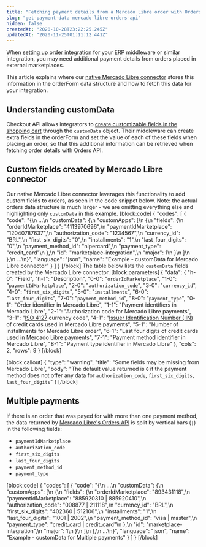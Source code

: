 ```yaml
---
title: "Fetching payment details from a Mercado Libre order with Orders API"
slug: "get-payment-data-mercado-libre-orders-api"
hidden: false
createdAt: "2020-10-28T23:22:25.245Z"
updatedAt: "2020-11-25T01:11:12.441Z"
---
```


When [setting up order integration](https://developers.vtex.com/docs/guides/erp-integration-set-up-order-integration) for your ERP middleware or similar integration, you may need additional payment details from orders placed in external marketplaces. 

This article explains where our [native Mercado Libre connector](https://help.vtex.com/pt/tracks/mercado-libre-integration-set-up--2YfvI3Jxe0CGIKoWIGQEIq/51oWBHvVxSs8eAwLQhSbSd) stores this information in the orderForm data structure and how to fetch this data for your integration.

## Understanding customData

Checkout API allows integrators to [create customizable fields in the shopping cart](https://developers.vtex.com/docs/guides/add-and-handle-custom-information-in-the-order#creating-apps-and-fields-through-the-configuration-request) through the `customData` object. Their middleware can create extra fields in the orderForm and set the value of each of these fields when placing an order, so that this additional information can be retrieved when fetching order details with Orders API.

## Custom fields created by Mercado Libre connector

Our native Mercado Libre connector leverages this functionality to add custom fields to orders, as seen in the code snippet below. Note: the actual orders data structure is much larger - we are omitting everything else and highlighting only `customData` in this example.
[block:code]
{
  "codes": [
    {
      "code": "{\n ...\n    \"customData\": {\n        \"customApps\": [\n            {\n                \"fields\": {\n                    \"orderIdMarketplace\": \"4113970696\",\n                    \"paymentIdMarketplace\": \"12040787637\",\n                    \"authorization_code\": \"1234567\",\n                    \"currency_id\": \"BRL\",\n                    \"first_six_digits\": \"0\",\n                    \"installments\": \"1\",\n                    \"last_four_digits\": \"0\",\n                    \"payment_method_id\": \"hipercard\",\n                    \"payment_type\": \"credit_card\"\n                },\n                \"id\": \"marketplace-integration\",\n                \"major\": 1\n            }\n        ]\n    },\n ...\n}",
      "language": "json",
      "name": "Example - customData for Mercado Libre connector"
    }
  ]
}
[/block]
The table below lists the `customData` fields created by the Mercado Libre connector.
[block:parameters]
{
  "data": {
    "h-0": "Field",
    "h-1": "Description",
    "0-0": "`orderIdMarketplace`",
    "1-0": "`paymentIdMarketplace`",
    "2-0": "`authorization_code`",
    "3-0": "`currency_id`",
    "4-0": "`first_six_digits`",
    "5-0": "`installments`",
    "6-0": "`last_four_digits`",
    "7-0": "`payment_method_id`",
    "8-0": "`payment_type`",
    "0-1": "Order identifier in Mercado Libre",
    "1-1": "Payment identifiers in Mercado Libre",
    "2-1": "Authorization code for Mercado Libre payments",
    "3-1": "[ISO 4127](https://en.wikipedia.org/wiki/ISO_4217) currency code",
    "4-1": "[Issuer Identification Number (IIN)](https://en.wikipedia.org/wiki/Payment_card_number#Issuer_identification_number_(IIN)) of credit cards used in Mercado Libre payments",
    "5-1": "Number of installments for Mercado Libre order",
    "6-1": "Last four digits of credit cards used in Mercado Libre payments",
    "7-1": "Payment method identifier in Mercado Libre",
    "8-1": "Payment type identifier in Mercado Libre"
  },
  "cols": 2,
  "rows": 9
}
[/block]

[block:callout]
{
  "type": "warning",
  "title": "Some fields may be missing from Mercado Libre",
  "body": "The default value returned is `0` if the payment method does not offer any data for `authorization_code`, `first_six_digits`, `last_four_digits`"
}
[/block]
## Multiple payments

If there is an order that was payed for with more than one payment method, the data returned by [Mercado Libre's Orders API](https://developers.mercadolivre.com.br/en_us/manage-sales#How-can-I-know-if-there-are-two-payments) is split by vertical bars (`|`) in the following fields:

- `paymentIdMarketplace`
- `authorization_code`
- `first_six_digits`
- `last_four_digits`
- `payment_method_id`
- `payment_type`


[block:code]
{
  "codes": [
    {
      "code": "{\n ...\n    \"customData\": {\n        \"customApps\": [\n            {\n                \"fields\": {\n                    \"orderIdMarketplace\": \"893431118\",\n                    \"paymentIdMarketplace\": \"885920310 | 885920410\",\n                    \"authorization_code\": \"008877 | 211118\",\n                    \"currency_id\": \"BRL\",\n                    \"first_six_digits\": \"402360 | 512106\",\n                    \"installments\": \"1\",\n                    \"last_four_digits\": \"1001 | 2002\",\n                    \"payment_method_id\": \"visa | master\",\n                    \"payment_type\": \"credit_card | credit_card\"\n                },\n                \"id\": \"marketplace-integration\",\n                \"major\": 1\n            }\n        ]\n    },\n ...\n}",
      "language": "json",
      "name": "Example - customData for Multiple payments"
    }
  ]
}
[/block]